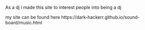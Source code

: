 
<p>As a dj i made this site to interest people into being a dj</p>
<p>my site can be found here https://dark-hackerr.github.io/sound-board/music.html</p>
</div>
